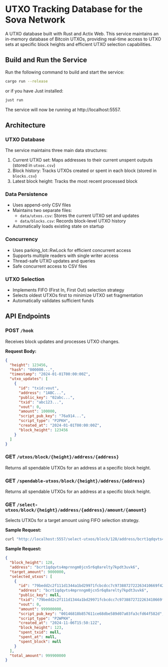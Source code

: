 # UTXO Tracking Database for the Sova Network

A UTXO database built with Rust and Actix Web. This service maintains an in-memory database of Bitcoin UTXOs, providing real-time access to UTXO sets at specific block heights and efficient UTXO selection capabilities.

## Build and Run the Service
Run the following command to build and start the service:
```sh
cargo run --release
```
or if you have Just installed:

```sh
just run
```
The service will now be running at http://localhost:5557.

## Architecture
### UTXO Database
The service maintains three main data structures:

1. Current UTXO set: Maps addresses to their current unspent outputs (stored in `utxos.csv`)
2. Block history: Tracks UTXOs created or spent in each block (stored in `blocks.csv`)
3. Latest block height: Tracks the most recent processed block

### Data Persistence

- Uses append-only CSV files
- Maintains two separate files:
  - `data/utxos.csv`: Stores the current UTXO set and updates
  - `data/blocks.csv`: Records block-level UTXO history
- Automatically loads existing state on startup

### Concurrency

- Uses parking_lot::RwLock for efficient concurrent access
- Supports multiple readers with single writer access
- Thread-safe UTXO updates and queries
- Safe concurrent access to CSV files

### UTXO Selection

- Implements FIFO (First In, First Out) selection strategy
- Selects oldest UTXOs first to minimize UTXO set fragmentation
- Automatically validates sufficient funds

## API Endpoints

### POST `/hook`
Receives block updates and processes UTXO changes.

**Request Body:**
```json
{
  "height": 123456,
  "hash": "000000...",
  "timestamp": "2024-01-01T00:00:00Z",
  "utxo_updates": [
    {
      "id": "txid:vout",
      "address": "1ABC...",
      "public_key": "02abc...",
      "txid": "abc123...",
      "vout": 0,
      "amount": 100000,
      "script_pub_key": "76a914...",
      "script_type": "P2PKH",
      "created_at": "2024-01-01T00:00:00Z",
      "block_height": 123456
    }
  ]
}
```

### GET `/utxos/block/{height}/address/{address}`

Returns all spendable UTXOs for an address at a specific block height.

### GET `/spendable-utxos/block/{height}/address/{address}`

Returns all spendable UTXOs for an address at a specific block height.

### GET `/select-utxos/block/{height}/address/{address}/amount/{amount}`

Selects UTXOs for a target amount using FIFO selection strategy.

**Sample Request:**
```bash
curl "http://localhost:5557/select-utxos/block/128/address/bcrt1qdqvts4mprnngm0jcn5r6q0arelty7kpdt3uvk6/amount/9000000"
```
**Sample Request:**
```json
{
  "block_height": 128,
  "address": "bcrt1qdqvts4mprnngm0jcn5r6q0arelty7kpdt3uvk6",
  "target_amount": 9000000,
  "selected_utxos": [
    {
      "id": "79bedd2c2f111d1344a1bd29971fcbcdcc7c9738872722263410669f429524c4:0",
      "address": "bcrt1qdqvts4mprnngm0jcn5r6q0arelty7kpdt3uvk6",
      "public_key": null,
      "txid": "79bedd2c2f111d1344a1bd29971fcbcdcc7c9738872722263410669f429524c4",
      "vout": 0,
      "amount": 999900000,
      "script_pub_key": "00146818b857611ce68dbe589d07a03fa3cfd64f582d",
      "script_type": "P2WPKH",
      "created_at": "2024-11-06T15:50:12Z",
      "block_height": 123,
      "spent_txid": null,
      "spent_at": null,
      "spent_block": null
    }
  ],
  "total_amount": 999900000
}
```